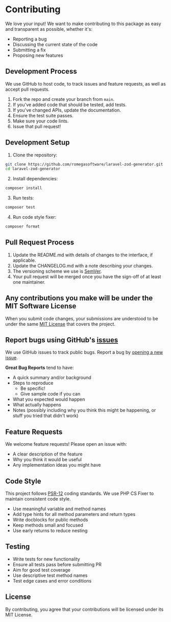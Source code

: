 # Contributing

We love your input! We want to make contributing to this package as easy and transparent as possible, whether it's:

- Reporting a bug
- Discussing the current state of the code
- Submitting a fix
- Proposing new features

## Development Process

We use GitHub to host code, to track issues and feature requests, as well as accept pull requests.

1. Fork the repo and create your branch from `main`.
2. If you've added code that should be tested, add tests.
3. If you've changed APIs, update the documentation.
4. Ensure the test suite passes.
5. Make sure your code lints.
6. Issue that pull request!

## Development Setup

1. Clone the repository:
```bash
git clone https://github.com/romegasoftware/laravel-zod-generator.git
cd laravel-zod-generator
```

2. Install dependencies:
```bash
composer install
```

3. Run tests:
```bash
composer test
```

4. Run code style fixer:
```bash
composer format
```

## Pull Request Process

1. Update the README.md with details of changes to the interface, if applicable.
2. Update the CHANGELOG.md with a note describing your changes.
3. The versioning scheme we use is [SemVer](http://semver.org/).
4. Your pull request will be merged once you have the sign-off of at least one maintainer.

## Any contributions you make will be under the MIT Software License

When you submit code changes, your submissions are understood to be under the same [MIT License](http://choosealicense.com/licenses/mit/) that covers the project.

## Report bugs using GitHub's [issues](../../issues)

We use GitHub issues to track public bugs. Report a bug by [opening a new issue](../../issues/new).

**Great Bug Reports** tend to have:

- A quick summary and/or background
- Steps to reproduce
  - Be specific!
  - Give sample code if you can
- What you expected would happen
- What actually happens
- Notes (possibly including why you think this might be happening, or stuff you tried that didn't work)

## Feature Requests

We welcome feature requests! Please open an issue with:

- A clear description of the feature
- Why you think it would be useful
- Any implementation ideas you might have

## Code Style

This project follows [PSR-12](https://www.php-fig.org/psr/psr-12/) coding standards. We use PHP CS Fixer to maintain consistent code style.

- Use meaningful variable and method names
- Add type hints for all method parameters and return types
- Write docblocks for public methods
- Keep methods small and focused
- Use early returns to reduce nesting

## Testing

- Write tests for new functionality
- Ensure all tests pass before submitting PR
- Aim for good test coverage
- Use descriptive test method names
- Test edge cases and error conditions

## License

By contributing, you agree that your contributions will be licensed under its MIT License.